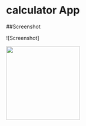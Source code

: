# calculator App

##Screenshot

![Screenshot]

<img src="https://user-images.githubusercontent.com/99422185/222162310-a49c078e-427a-4cf7-a8f6-e20898bd759e.png" width="200" height="200">

